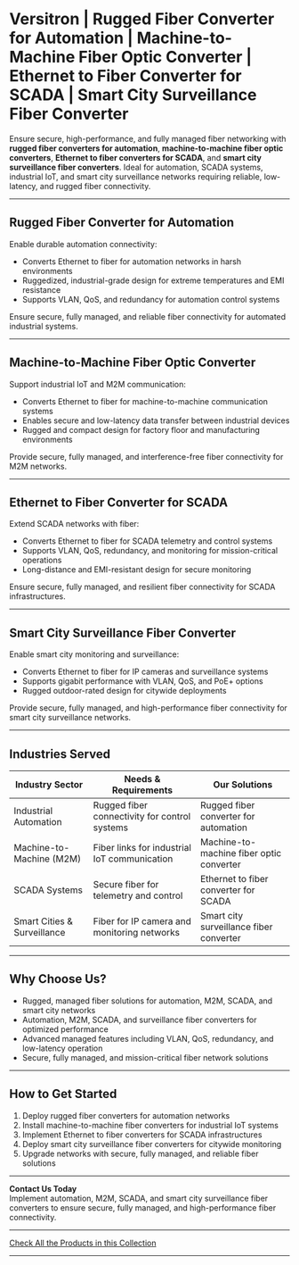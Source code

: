 # Versitron | Rugged Fiber Converter for Automation | Machine-to-Machine Fiber Optic Converter | Ethernet to Fiber Converter for SCADA | Smart City Surveillance Fiber Converter

Ensure secure, high-performance, and fully managed fiber networking with **rugged fiber converters for automation**, **machine-to-machine fiber optic converters**, **Ethernet to fiber converters for SCADA**, and **smart city surveillance fiber converters**. Ideal for automation, SCADA systems, industrial IoT, and smart city surveillance networks requiring reliable, low-latency, and rugged fiber connectivity.

---

## Rugged Fiber Converter for Automation

Enable durable automation connectivity:

- Converts Ethernet to fiber for automation networks in harsh environments  
- Ruggedized, industrial-grade design for extreme temperatures and EMI resistance  
- Supports VLAN, QoS, and redundancy for automation control systems  

Ensure secure, fully managed, and reliable fiber connectivity for automated industrial systems.

---

## Machine-to-Machine Fiber Optic Converter

Support industrial IoT and M2M communication:

- Converts Ethernet to fiber for machine-to-machine communication systems  
- Enables secure and low-latency data transfer between industrial devices  
- Rugged and compact design for factory floor and manufacturing environments  

Provide secure, fully managed, and interference-free fiber connectivity for M2M networks.

---

## Ethernet to Fiber Converter for SCADA

Extend SCADA networks with fiber:

- Converts Ethernet to fiber for SCADA telemetry and control systems  
- Supports VLAN, QoS, redundancy, and monitoring for mission-critical operations  
- Long-distance and EMI-resistant design for secure monitoring  

Ensure secure, fully managed, and resilient fiber connectivity for SCADA infrastructures.

---

## Smart City Surveillance Fiber Converter

Enable smart city monitoring and surveillance:

- Converts Ethernet to fiber for IP cameras and surveillance systems  
- Supports gigabit performance with VLAN, QoS, and PoE+ options  
- Rugged outdoor-rated design for citywide deployments  

Provide secure, fully managed, and high-performance fiber connectivity for smart city surveillance networks.

---

## Industries Served

| Industry Sector             | Needs & Requirements                          | Our Solutions                                     |
|-----------------------------|-----------------------------------------------|--------------------------------------------------|
| Industrial Automation       | Rugged fiber connectivity for control systems | Rugged fiber converter for automation             |
| Machine-to-Machine (M2M)    | Fiber links for industrial IoT communication  | Machine-to-machine fiber optic converter          |
| SCADA Systems               | Secure fiber for telemetry and control        | Ethernet to fiber converter for SCADA             |
| Smart Cities & Surveillance | Fiber for IP camera and monitoring networks   | Smart city surveillance fiber converter           |

---

## Why Choose Us?

- Rugged, managed fiber solutions for automation, M2M, SCADA, and smart city networks  
- Automation, M2M, SCADA, and surveillance fiber converters for optimized performance  
- Advanced managed features including VLAN, QoS, redundancy, and low-latency operation  
- Secure, fully managed, and mission-critical fiber network solutions  

---

## How to Get Started

1. Deploy rugged fiber converters for automation networks  
2. Install machine-to-machine fiber converters for industrial IoT systems  
3. Implement Ethernet to fiber converters for SCADA infrastructures  
4. Deploy smart city surveillance fiber converters for citywide monitoring  
5. Upgrade networks with secure, fully managed, and reliable fiber solutions  

---

**Contact Us Today**  
Implement automation, M2M, SCADA, and smart city surveillance fiber converters to ensure secure, fully managed, and high-performance fiber connectivity.

---

[Check All the Products in this Collection](https://www.versitron.com/collections/fiber-optic-media-converters)

---
